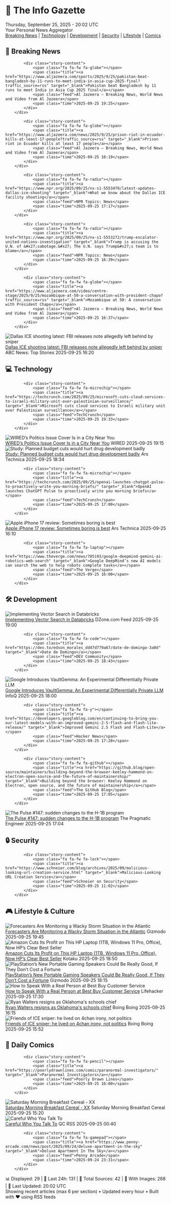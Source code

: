 <!-- Processing 54 RSS feeds at 2025-09-25 20:01:57 UTC -->
<!-- Processing: Penny Arcade -->
<!-- Processing: Poorly Drawn Lines -->
<!-- Processing: Garfield -->
<!-- Processing: Dilbert -->
<!-- Processing: Cyanide & Happiness -->
<!-- Processing: CNN Top Stories -->
<!-- Processing: BBC Breaking News -->
<!-- Processing: Al Jazeera Breaking News -->
<!-- Processing: CBC News -->
<!-- Error processing https://rss.cbc.ca/lineup/topstories.xml: The read operation timed out -->
<!-- Processing: Reuters Top News -->
<!-- Processing: Associated Press Breaking -->
<!-- Processing: NBC News Breaking -->
<!-- Processing: Sky News World -->
<!-- Processing: TechCrunch -->
<!-- Processing: Ars Technica -->
<!-- Processing: O'Reilly Radar -->
<!-- Processing: WIRED -->
<!-- Processing: Slashdot -->
<!-- Processing: Hacker News -->
<!-- Processing: Phoronix Linux News -->
<!-- Processing: Ubuntu Blog -->
<!-- Processing: GitHub Blog -->
<!-- Processing: GitLab Blog -->
<!-- Processing: DZone -->
<!-- Processing: Gizmodo -->
<!-- Generated 7 new posts out of 25 feeds processed -->
<div class="newspaper-header">
    <h1 class="newspaper-title">📰 The Info Gazette</h1>
    <div class="newspaper-date">Thursday, September 25, 2025 - 20:02 UTC</div>
    <div class="newspaper-subtitle">Your Personal News Aggregator</div>
</div>

<div class="newspaper-nav">
    <a href="#breaking">Breaking News</a> |
    <a href="#tech">Technology</a> |
    <a href="#dev">Development</a> |
    <a href="#security">Security</a> |
    <a href="#lifestyle">Lifestyle</a> |
    <a href="#webcomics">Comics</a>
</div>

<div class="news-section breaking-news" id="breaking">
<h2 class="section-header">🚨 Breaking News</h2>
<div class="stories-container">
<div class="story">
            
            <div class="story-content">
                <span class="fa fa-fw fa-globe"></span>
                <span class="title"><a href="https://www.aljazeera.com/sports/2025/9/25/pakistan-beat-bangladesh-by-11-runs-to-meet-india-in-asia-cup-2025-final?traffic_source=rss" target="_blank">Pakistan beat Bangladesh by 11 runs to meet India in Asia Cup 2025 final</a></span>
                <span class="feed">Al Jazeera – Breaking News, World News and Video from Al Jazeera</span>
                <span class="time">2025-09-25 19:25</span>
            </div>
        </div>
<div class="story">
            
            <div class="story-content">
                <span class="fa fa-fw fa-globe"></span>
                <span class="title"><a href="https://www.aljazeera.com/news/2025/9/25/prison-riot-in-ecuador-kills-at-least-17-people?traffic_source=rss" target="_blank">Prison riot in Ecuador kills at least 17 people</a></span>
                <span class="feed">Al Jazeera – Breaking News, World News and Video from Al Jazeera</span>
                <span class="time">2025-09-25 18:19</span>
            </div>
        </div>
<div class="story">
            
            <div class="story-content">
                <span class="fa fa-fw fa-radio"></span>
                <span class="title"><a href="https://www.npr.org/2025/09/25/nx-s1-5553470/latest-updates-dallas-ice-shooting" target="_blank">What we know about the Dallas ICE facility shooting</a></span>
                <span class="feed">NPR Topics: News</span>
                <span class="time">2025-09-25 17:17</span>
            </div>
        </div>
<div class="story">
            
            <div class="story-content">
                <span class="fa fa-fw fa-radio"></span>
                <span class="title"><a href="https://www.npr.org/2025/09/25/nx-s1-5553272/trump-escalator-united-nations-investigation" target="_blank">Trump is accusing the U.N. of &#x27;sabotage.&#x27; The U.N. says Trump&#x27;s team is to blame</a></span>
                <span class="feed">NPR Topics: News</span>
                <span class="time">2025-09-25 16:39</span>
            </div>
        </div>
<div class="story">
            
            <div class="story-content">
                <span class="fa fa-fw fa-globe"></span>
                <span class="title"><a href="https://www.aljazeera.com/video/centre-stage/2025/9/25/mozambique-at-50-a-conversation-with-president-chapo?traffic_source=rss" target="_blank">Mozambique at 50: A conversation with President Chapo</a></span>
                <span class="feed">Al Jazeera – Breaking News, World News and Video from Al Jazeera</span>
                <span class="time">2025-09-25 16:37</span>
            </div>
        </div>
<div class="story">
            <img src="https://s.abcnews.com/images/US/ice-shooting-8-ap-gmh-250924_1758737133418_hpMain_4x3t_384.jpg" alt="Dallas ICE shooting latest: FBI releases note allegedly left behind by sniper" class="story-image" loading="lazy" onerror="this.style.display='none'">
            <div class="story-content">
                <span class="fa fa-fw fa-tv"></span>
                <span class="title"><a href="https://abcnews.go.com/US/ice-facilities-higher-alert-after-deadly-dallas-shooting/story?id=125918125" target="_blank">Dallas ICE shooting latest: FBI releases note allegedly left behind by sniper</a></span>
                <span class="feed">ABC News: Top Stories</span>
                <span class="time">2025-09-25 16:20</span>
            </div>
        </div>
</div>
</div>
<div class="news-section tech-news" id="tech">
<h2 class="section-header">💻 Technology</h2>
<div class="stories-container">
<div class="story">
            
            <div class="story-content">
                <span class="fa fa-fw fa-microchip"></span>
                <span class="title"><a href="https://techcrunch.com/2025/09/25/microsoft-cuts-cloud-services-to-israeli-military-unit-over-palestinian-surveillance/" target="_blank">Microsoft cuts cloud services to Israeli military unit over Palestinian surveillance</a></span>
                <span class="feed">TechCrunch</span>
                <span class="time">2025-09-25 19:33</span>
            </div>
        </div>
<div class="story">
            <img src="https://media.wired.com/photos/68d590386b236df317b4c181/master/pass/IMG_4776.jpg" alt="WIRED’s Politics Issue Cover Is in a City Near You" class="story-image" loading="lazy" onerror="this.style.display='none'">
            <div class="story-content">
                <span class="fa fa-fw fa-bolt"></span>
                <span class="title"><a href="https://www.wired.com/story/wired-politics-cover-search/" target="_blank">WIRED’s Politics Issue Cover Is in a City Near You</a></span>
                <span class="feed">WIRED</span>
                <span class="time">2025-09-25 19:15</span>
            </div>
        </div>
<div class="story">
            <img src="https://cdn.arstechnica.net/wp-content/uploads/2025/09/GettyImages-2234956387-500x500.jpg" alt="Study: Planned budget cuts would hurt drug development badly" class="story-image" loading="lazy" onerror="this.style.display='none'">
            <div class="story-content">
                <span class="fa fa-fw fa-cog"></span>
                <span class="title"><a href="https://arstechnica.com/science/2025/09/study-planned-budget-cuts-would-hurt-drug-development-badly/" target="_blank">Study: Planned budget cuts would hurt drug development badly</a></span>
                <span class="feed">Ars Technica</span>
                <span class="time">2025-09-25 18:34</span>
            </div>
        </div>
<div class="story">
            
            <div class="story-content">
                <span class="fa fa-fw fa-microchip"></span>
                <span class="title"><a href="https://techcrunch.com/2025/09/25/openai-launches-chatgpt-pulse-to-proactively-write-you-morning-briefs/" target="_blank">OpenAI launches ChatGPT Pulse to proactively write you morning briefs</a></span>
                <span class="feed">TechCrunch</span>
                <span class="time">2025-09-25 17:00</span>
            </div>
        </div>
<div class="story">
            <img src="https://cdn.arstechnica.net/wp-content/uploads/2025/09/IMG_3399-500x500.jpeg" alt="Apple iPhone 17 review: Sometimes boring is best" class="story-image" loading="lazy" onerror="this.style.display='none'">
            <div class="story-content">
                <span class="fa fa-fw fa-cog"></span>
                <span class="title"><a href="https://arstechnica.com/gadgets/2025/09/review-apples-injects-just-the-right-amount-of-pro-into-the-regular-iphone-17/" target="_blank">Apple iPhone 17 review: Sometimes boring is best</a></span>
                <span class="feed">Ars Technica</span>
                <span class="time">2025-09-25 16:10</span>
            </div>
        </div>
<div class="story">
            
            <div class="story-content">
                <span class="fa fa-fw fa-laptop"></span>
                <span class="title"><a href="https://www.theverge.com/news/785193/google-deepmind-gemini-ai-robotics-web-search" target="_blank">Google DeepMind’s new AI models can search the web to help robots complete tasks</a></span>
                <span class="feed">The Verge</span>
                <span class="time">2025-09-25 16:00</span>
            </div>
        </div>
</div>
</div>
<div class="news-section dev-news" id="dev">
<h2 class="section-header">🛠️ Development</h2>
<div class="stories-container">
<div class="story">
            <img src="https://dz2cdn1.dzone.com/thumbnail?fid=18657219&w=600" alt="Implementing Vector Search in Databricks" class="story-image" loading="lazy" onerror="this.style.display='none'">
            <div class="story-content">
                <span class="fa fa-fw fa-newspaper"></span>
                <span class="title"><a href="https://dzone.com/articles/implementing-vector-search-in-databricks" target="_blank">Implementing Vector Search in Databricks</a></span>
                <span class="feed">DZone.com Feed</span>
                <span class="time">2025-09-25 19:00</span>
            </div>
        </div>
<div class="story">
            
            <div class="story-content">
                <span class="fa fa-fw fa-code"></span>
                <span class="title"><a href="https://dev.to/edson_morales_dd47d779a67/date-de-domingo-3a0d" target="_blank">Date de Domingo</a></span>
                <span class="feed">DEV Community</span>
                <span class="time">2025-09-25 18:43</span>
            </div>
        </div>
<div class="story">
            <img src="https://res.infoq.com/news/2025/09/google-differential-privacy-llm/en/headerimage/gemma-3n-architecture-1758820807365.jpeg" alt="Google Introduces VaultGemma: An Experimental Differentially Private LLM" class="story-image" loading="lazy" onerror="this.style.display='none'">
            <div class="story-content">
                <span class="fa fa-fw fa-info-circle"></span>
                <span class="title"><a href="https://www.infoq.com/news/2025/09/google-differential-privacy-llm/?utm_campaign=infoq_content&utm_source=infoq&utm_medium=feed&utm_term=global" target="_blank">Google Introduces VaultGemma: An Experimental Differentially Private LLM</a></span>
                <span class="feed">InfoQ</span>
                <span class="time">2025-09-25 18:00</span>
            </div>
        </div>
<div class="story">
            
            <div class="story-content">
                <span class="fa fa-fw fa-y"></span>
                <span class="title"><a href="https://developers.googleblog.com/en/continuing-to-bring-you-our-latest-models-with-an-improved-gemini-2-5-flash-and-flash-lite-release/" target="_blank">Improved Gemini 2.5 Flash and Flash-Lite</a></span>
                <span class="feed">Hacker News</span>
                <span class="time">2025-09-25 17:20</span>
            </div>
        </div>
<div class="story">
            
            <div class="story-content">
                <span class="fa fa-fw fa-github"></span>
                <span class="title"><a href="https://github.blog/open-source/maintainers/building-beyond-the-browser-keeley-hammond-on-electron-open-source-and-the-future-of-maintainership/" target="_blank">Building beyond the browser: Keeley Hammond on Electron, open source, and the future of maintainership</a></span>
                <span class="feed">The GitHub Blog</span>
                <span class="time">2025-09-25 17:05</span>
            </div>
        </div>
<div class="story">
            <img src="https://substack-post-media.s3.amazonaws.com/public/images/a5dda6c7-53a5-47b1-bc09-6eff350f445e_420x300.png" alt="The Pulse #147: sudden changes to the H-1B program" class="story-image" loading="lazy" onerror="this.style.display='none'">
            <div class="story-content">
                <span class="fa fa-fw fa-wrench"></span>
                <span class="title"><a href="https://newsletter.pragmaticengineer.com/p/the-pulse-147-sudden-changes-to-the" target="_blank">The Pulse #147: sudden changes to the H-1B program</a></span>
                <span class="feed">The Pragmatic Engineer</span>
                <span class="time">2025-09-25 17:04</span>
            </div>
        </div>
</div>
</div>
<div class="news-section security-news" id="security">
<h2 class="section-header">🔒 Security</h2>
<div class="stories-container">
<div class="story">
            
            <div class="story-content">
                <span class="fa fa-fw fa-lock"></span>
                <span class="title"><a href="https://www.schneier.com/blog/archives/2025/09/malicious-looking-url-creation-service.html" target="_blank">Malicious-Looking URL Creation Service</a></span>
                <span class="feed">Schneier on Security</span>
                <span class="time">2025-09-25 11:02</span>
            </div>
        </div>
</div>
</div>
<div class="news-section lifestyle-news" id="lifestyle">
<h2 class="section-header">🎮 Lifestyle & Culture</h2>
<div class="stories-container">
<div class="story">
            <img src="https://gizmodo.com/app/uploads/2025/09/Invest-94L-and-TS-Humberto-1280x853.jpg" alt="Forecasters Are Monitoring a Wacky Storm Situation in the Atlantic" class="story-image" loading="lazy" onerror="this.style.display='none'">
            <div class="story-content">
                <span class="fa fa-fw fa-computer"></span>
                <span class="title"><a href="https://gizmodo.com/forecasters-are-monitoring-a-wacky-storm-situation-in-the-atlantic-2000663829" target="_blank">Forecasters Are Monitoring a Wacky Storm Situation in the Atlantic</a></span>
                <span class="feed">Gizmodo</span>
                <span class="time">2025-09-25 19:45</span>
            </div>
        </div>
<div class="story">
            <img src="https://kotaku.com/app/uploads/2025/09/hp-laptop-16-inch.jpg" alt="Amazon Cuts Its Profit on This HP Laptop (1TB, Windows 11 Pro, Office), Now HP’s Clear Best Seller" class="story-image" loading="lazy" onerror="this.style.display='none'">
            <div class="story-content">
                <span class="fa fa-fw fa-gamepad"></span>
                <span class="title"><a href="https://kotaku.com/amazon-cuts-its-profit-on-this-hp-laptop-1tb-windows-11-pro-office-now-hps-clear-best-seller-2000628760" target="_blank">Amazon Cuts Its Profit on This HP Laptop (1TB, Windows 11 Pro, Office), Now HP’s Clear Best Seller</a></span>
                <span class="feed">Kotaku</span>
                <span class="time">2025-09-25 18:50</span>
            </div>
        </div>
<div class="story">
            <img src="https://gizmodo.com/app/uploads/2025/09/pulse-elevate-1280x853.jpg" alt="PlayStation’s New Portable Gaming Speakers Could Be Really Good, If They Don’t Cost a Fortune" class="story-image" loading="lazy" onerror="this.style.display='none'">
            <div class="story-content">
                <span class="fa fa-fw fa-computer"></span>
                <span class="title"><a href="https://gizmodo.com/playstations-new-portable-gaming-speakers-could-be-really-good-if-they-dont-cost-a-fortune-2000663778" target="_blank">PlayStation’s New Portable Gaming Speakers Could Be Really Good, If They Don’t Cost a Fortune</a></span>
                <span class="feed">Gizmodo</span>
                <span class="time">2025-09-25 18:15</span>
            </div>
        </div>
<div class="story">
            <img src="https://lifehacker.com/imagery/articles/01JD2S451XG1SC2B87GGRHZ1MW/hero-image.png" alt="How to Speak With a Real Person at Best Buy Customer Service" class="story-image" loading="lazy" onerror="this.style.display='none'">
            <div class="story-content">
                <span class="fa fa-fw fa-life-ring"></span>
                <span class="title"><a href="https://lifehacker.com/money/how-to-speak-with-a-best-buy-customer-service-representative?utm_medium=RSS" target="_blank">How to Speak With a Real Person at Best Buy Customer Service</a></span>
                <span class="feed">Lifehacker</span>
                <span class="time">2025-09-25 17:30</span>
            </div>
        </div>
<div class="story">
            <img src="https://i0.wp.com/boingboing.net/wp-content/uploads/2025/07/Ryan-Walters-smirking-at-a-public-hearing.-.jpg?fit=1080%2C610&amp;quality=60&amp;ssl=1" alt="Ryan Walters resigns as Oklahoma&#x27;s schools chief" class="story-image" loading="lazy" onerror="this.style.display='none'">
            <div class="story-content">
                <span class="fa fa-fw fa-arrow-right"></span>
                <span class="title"><a href="https://boingboing.net/2025/09/25/ryan-walters-resigns-as-oklahomas-schools-chief.html" target="_blank">Ryan Walters resigns as Oklahoma&#x27;s schools chief</a></span>
                <span class="feed">Boing Boing</span>
                <span class="time">2025-09-25 16:15</span>
            </div>
        </div>
<div class="story">
            <img src="https://i0.wp.com/boingboing.net/wp-content/uploads/2023/02/bullets-e1758815533886.jpeg?fit=600%2C400&amp;quality=60&amp;ssl=1" alt="Friends of ICE sniper: he lived on 4chan irony, not politics" class="story-image" loading="lazy" onerror="this.style.display='none'">
            <div class="story-content">
                <span class="fa fa-fw fa-arrow-right"></span>
                <span class="title"><a href="https://boingboing.net/2025/09/25/friends-of-ice-sniper-he-lived-on-4chan-irony-not-politics.html" target="_blank">Friends of ICE sniper: he lived on 4chan irony, not politics</a></span>
                <span class="feed">Boing Boing</span>
                <span class="time">2025-09-25 15:52</span>
            </div>
        </div>
</div>
</div>
<div class="news-section webcomics-section" id="webcomics">
<h2 class="section-header">🎨 Daily Comics</h2>
<div class="stories-container">
<div class="story">
            
            <div class="story-content">
                <span class="fa fa-fw fa-pencil"></span>
                <span class="title"><a href="https://poorlydrawnlines.com/comic/paranormal-investigators/" target="_blank">Paranormal Investigators</a></span>
                <span class="feed">Poorly Drawn Lines</span>
                <span class="time">2025-09-25 16:00</span>
            </div>
        </div>
<div class="story">
            <img src="https://www.smbc-comics.com/comics/1758817442-20250925.png" alt="Saturday Morning Breakfast Cereal - XX" class="story-image" loading="lazy" onerror="this.style.display='none'">
            <div class="story-content">
                <span class="fa fa-fw fa-smile"></span>
                <span class="title"><a href="https://www.smbc-comics.com/comic/xx" target="_blank">Saturday Morning Breakfast Cereal - XX</a></span>
                <span class="feed">Saturday Morning Breakfast Cereal</span>
                <span class="time">2025-09-25 15:20</span>
            </div>
        </div>
<div class="story">
            <img src="http://www.questionablecontent.net/comics/5665.png" alt="Careful Who You Talk To" class="story-image" loading="lazy" onerror="this.style.display='none'">
            <div class="story-content">
                <span class="fa fa-fw fa-music"></span>
                <span class="title"><a href="http://questionablecontent.net/view.php?comic=5665" target="_blank">Careful Who You Talk To</a></span>
                <span class="feed">QC RSS</span>
                <span class="time">2025-09-25 00:40</span>
            </div>
        </div>
<div class="story">
            
            <div class="story-content">
                <span class="fa fa-fw fa-gamepad"></span>
                <span class="title"><a href="https://www.penny-arcade.com/news/post/2025/09/24/deluxe-apartment-in-the-sky" target="_blank">Deluxe Apartment In The Sky</a></span>
                <span class="feed">Penny Arcade</span>
                <span class="time">2025-09-24 23:31</span>
            </div>
        </div>
</div>
</div>

<div class="newspaper-footer">
    <div class="stats">
        📊 Displayed: 29 | 📅 Last 24h: 131 | 📡 Total Sources: 42 | 📸 With Images: 268 |
        🔄 Last Updated: 20:02 UTC
    </div>
    <div class="footer-note">
        Showing recent articles (max 6 per section) • Updated every hour • Built with ❤️ using RSS feeds
    </div>
</div>
